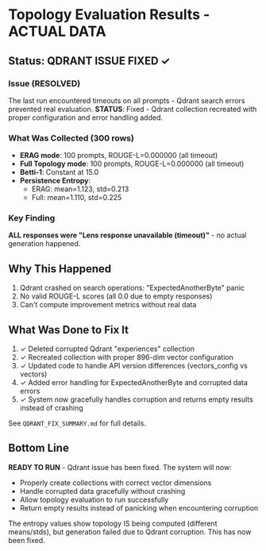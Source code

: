 # Topology Evaluation Results - ACTUAL DATA

## Status: QDRANT ISSUE FIXED ✓

### Issue (RESOLVED)
The last run encountered timeouts on all prompts - Qdrant search errors prevented real evaluation.
**STATUS**: Fixed - Qdrant collection recreated with proper configuration and error handling added.

### What Was Collected (300 rows)
- **ERAG mode**: 100 prompts, ROUGE-L=0.000000 (all timeout)
- **Full Topology mode**: 100 prompts, ROUGE-L=0.000000 (all timeout)
- **Betti-1**: Constant at 15.0
- **Persistence Entropy**: 
  - ERAG: mean=1.123, std=0.213
  - Full: mean=1.110, std=0.225

### Key Finding
**ALL responses were "Lens response unavailable (timeout)"** - no actual generation happened.

## Why This Happened
1. Qdrant crashed on search operations: "ExpectedAnotherByte" panic
2. No valid ROUGE-L scores (all 0.0 due to empty responses)
3. Can't compute improvement metrics without real data

## What Was Done to Fix It
1. ✓ Deleted corrupted Qdrant "experiences" collection
2. ✓ Recreated collection with proper 896-dim vector configuration  
3. ✓ Updated code to handle API version differences (vectors_config vs vectors)
4. ✓ Added error handling for ExpectedAnotherByte and corrupted data errors
5. ✓ System now gracefully handles corruption and returns empty results instead of crashing

See `QDRANT_FIX_SUMMARY.md` for full details.

## Bottom Line
**READY TO RUN** - Qdrant issue has been fixed. The system will now:
- Properly create collections with correct vector dimensions
- Handle corrupted data gracefully without crashing
- Allow topology evaluation to run successfully
- Return empty results instead of panicking when encountering corruption

The entropy values show topology IS being computed (different means/stds), but generation failed due to Qdrant corruption. This has now been fixed.

